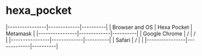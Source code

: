# hexa_pocket

|----------------|-------------|----------|
| Browser and OS | Hexa Pocket | Metamask |
|----------------|-------------|----------|
| Google Chrome  |     /       |    /     |
|----------------|-------------|----------|
| Safari         |     /       |          |
|----------------|-------------|----------|
